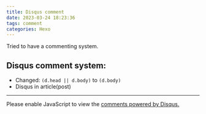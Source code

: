 ```yaml
---
title: Disqus comment
date: 2023-03-24 18:23:36
tags: comment
categories: Hexo
---
```

Tried to have a commenting system.
<!-- more -->
## Disqus comment system:
- Changed: `(d.head || d.body)` to `(d.body)`
- Disqus in article(post)
---
<div id="disqus_thread"></div>
<script>
            const page_path = "2023/03/24/disqus-comment/";
            const page_url = "https://blog.yskz.dev/" + page_path ";
            var disqus_config = function ()
            {
                this.page.url = page_url;
                this.page.identifier = '/' + page_path;
            };
            (function ()
            {
                var d = document,
                    s = d.createElement('script');
                s.src = 'https://yasukazu-1.disqus.com/embed.js';
                s.setAttribute('data-timestamp', +new Date());
                (d.body).appendChild(s);
            })();
    noscript.
            - Please enable JavaScript to view the #[a(href="https://disqus.com/?ref_noscript",rel="nofollow") comments powered by Disqus.]
</script>
<noscript>Please enable JavaScript to view the <a href="https://disqus.com/?ref_noscript">comments powered by Disqus.</a></noscript>